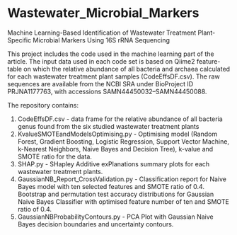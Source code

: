 # Wastewater_Microbial_Markers
Machine Learning-Based Identification of Wastewater Treatment Plant-Specific Microbial Markers Using 16S rRNA Sequencing

This project includes the code used in the machine learning part of the article. The input data used in each code set is based on Qiime2 feature-table on which the relative abundance of all bacteria and archaea calculated for each wastewater treatment plant samples (CodeEffsDF.csv). The raw sequences are available from the NCBI SRA under BioProject ID PRJNA1177763, with accessions SAMN44450032–SAMN44450088.

The repository contains:
1. CodeEffsDF.csv - data frame for the relative abundance of all bacteria genus found from the six studied wastewater treatment plants
2. KvalueSMOTEandModelsOptimising.py - Optimising model (Random Forest, Gradient Boosting, Logistic Regression, Support Vector Machine, k-Nearest Neighbors, Naive Bayes and Decision Tree), k-value and SMOTE ratio for the data.
3. SHAP.py - SHapley Additive exPlanations summary plots for each wastewater treatment plants.
4. GaussianNB_Report_CrossValidation.py - Classification report for Naive Bayes model with ten selected features and SMOTE ratio of 0.4. Bootstrap and permutation test accuracy distributions for Gaussian Naive Bayes Classifier with optimised feature number of ten and SMOTE ratio of 0.4.
5. GaussianNBProbabilityContours.py - PCA Plot with Gaussian Naive Bayes decision boundaries and uncertainty contours.
